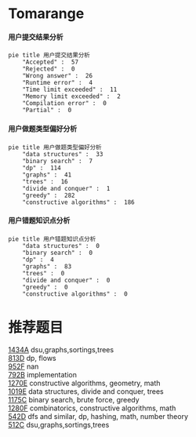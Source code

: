 # Tomarange

<!-- tabs:start -->



#### **用户提交结果分析**

```mermaid
pie title 用户提交结果分析
    "Accepted" :  57
    "Rejected" :  0
    "Wrong answer" :  26
    "Runtime error" :  4
    "Time limit exceeded" :  11
    "Memory limit exceeded" :  2
    "Compilation error" :  0
    "Partial" :  0
```

#### **用户做题类型偏好分析**

```mermaid
pie title 用户做题类型偏好分析
    "data structures" :  33
    "binary search" :  7
    "dp" :  114
    "graphs" :  41
    "trees" :  16
    "divide and conquer" :  1
    "greedy" :  282
    "constructive algorithms" :  186
```
#### **用户错题知识点分析**

```mermaid
pie title 用户错题知识点分析
    "data structures" :  0
    "binary search" :  0
    "dp" :  4
    "graphs" :  83
    "trees" :  0
    "divide and conquer" :  0
    "greedy" :  0
    "constructive algorithms" :  0
```



<!-- tabs:end -->
# 推荐题目
[1434A](https://codeforces.com/contest/1434/problem/A)		dsu,graphs,sortings,trees		  
[813D](https://codeforces.com/contest/813/problem/D)		dp,
                        flows		  
[952F](https://codeforces.com/contest/952/problem/F)		nan		  
[792B](https://codeforces.com/contest/792/problem/B)		implementation		  
[1270E](https://codeforces.com/contest/1270/problem/E)		constructive algorithms,
                        geometry,
                        math		  
[1019E](https://codeforces.com/contest/1019/problem/E)		data structures,
                        divide and conquer,
                        trees		  
[1175C](https://codeforces.com/contest/1175/problem/C)		binary search,
                        brute force,
                        greedy		  
[1280F](https://codeforces.com/contest/1280/problem/F)		combinatorics,
                        constructive algorithms,
                        math		  
[542D](https://codeforces.com/contest/542/problem/D)		dfs and similar,
                        dp,
                        hashing,
                        math,
                        number theory		  
[512C](https://codeforces.com/contest/512/problem/C)		dsu,graphs,sortings,trees		  
